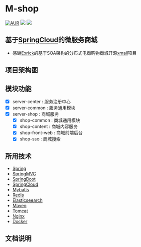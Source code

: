 # M-shop
[![AUR](https://img.shields.io/aur/license/yaourt.svg)](https://github.com/Miven666/M-shop/blob/master/LICENSE)  [![](https://img.shields.io/badge/Author-Miven-yellowgreen.svg)](https://blog.csdn.net/xie8409959)  [![](https://img.shields.io/badge/version-1.0-brightgreen.svg)](https://github.com/Miven666/M-shop)

## 基于[SpringCloud](https://github.com/spring-cloud)的微服务商城
- 感谢[Exrick](https://github.com/Exrick)的基于SOA架构的分布式电商购物商城开源[xmall](https://github.com/Exrick/xmall)项目

## 项目架构图

## 模块功能
- [x] server-center : 服务注册中心
- [x] server-common : 服务通用模块
- [x] server-shop : 商城服务
  - [x] shop-common : 商城通用模块
  - [x] shop-content : 商城内容服务
  - [x] shop-front-web : 商城前端后台
  - [x] shop-sso : 商城搜索

## 所用技术
- [Spring]()
- [SpringMVC](https://github.com/Miven666/note/blob/master/SpringMVC.md)
- [SpringBoot](https://github.com/Miven666/SpringBoot-learing/blob/master/README.md)
- [SpringCloud](https://github.com/Miven666/Spring-Cloud-Learning/blob/master/README.md)
- [Mybatis](https://github.com/Miven666/note/blob/master/Mybatis.md)
- [Redis](https://github.com/Miven666/note/blob/master/Redis.md)
- [Elasticseearch](https://github.com/Miven666/note/blob/master/Elasticsearch.md)
- [Maven](https://github.com/Miven666/note/blob/master/Maven.md)
- [Tomcat](https://github.com/Miven666/note/blob/master/Tomcat.md)
- [Nginx](https://github.com/Miven666/note/blob/master/Nginx.md)
- [Docker]()

## 文档说明

